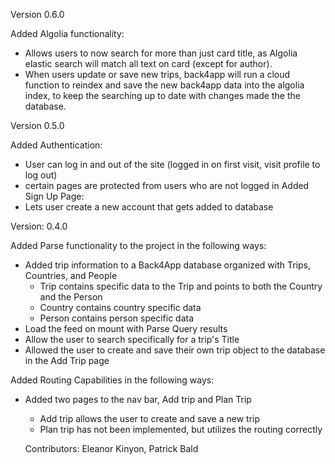 Version 0.6.0

Added Algolia functionality:
- Allows users to now search for more than just card title, as Algolia elastic search will match all text on card (except for author).
- When users update or save new trips, back4app will run a cloud function to reindex and save the new back4app data into the algolia index, to keep the searching up to date with changes made the the database. 


Version 0.5.0

Added Authentication:
- User can log in and out of the site (logged in on first visit, visit profile to log out)
- certain pages are protected from users who are not logged in
Added Sign Up Page:
- Lets user create a new account that gets added to database

Version: 0.4.0

Added Parse functionality to the project in the following ways:
- Added trip information to a Back4App database organized with Trips, Countries, and People
  - Trip contains specific data to the Trip and points to both the Country and the Person
  - Country contains country specific data
  - Person contains person specific data
- Load the feed on mount with Parse Query results
- Allow the user to search specifically for a trip's Title
- Allowed the user to create and save their own trip object to the database in the Add Trip page

Added Routing Capabilities in the following ways:
- Added two pages to the nav bar, Add trip and Plan Trip
  - Add trip allows the user to create and save a new trip
  - Plan trip has not been implemented, but utilizes the routing correctly
  
  Contributors: 
  Eleanor Kinyon, 
  Patrick Bald
